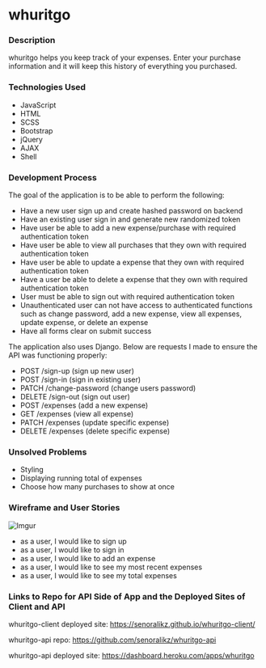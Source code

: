 # whuritgo

### Description
whuritgo helps you keep track of your expenses. Enter your purchase information and it will keep this history of everything you purchased.

### Technologies Used
- JavaScript
- HTML
- SCSS
- Bootstrap
- jQuery
- AJAX
- Shell

### Development Process
The goal of the application is to be able to perform the following:
- Have a new user sign up and create hashed password on backend
- Have an existing user sign in and generate new randomized token
- Have user be able to add a new expense/purchase with required authentication token
- Have user be able to view all purchases that they own with required authentication token
- Have user be able to update a expense that they own with required authentication token
- Have a user be able to delete a expense that they own with required authentication token
- User must be able to sign out with required authentication token
- Unauthenticated user can not have access to authenticated functions such as change password, add a new expense, view all expenses, update expense, or delete an expense
- Have all forms clear on submit success

The application also uses Django. Below are requests I made to ensure the API was functioning properly:
- POST /sign-up (sign up new user)
- POST /sign-in (sign in existing user)
- PATCH /change-password (change users password)
- DELETE /sign-out (sign out user)
- POST /expenses (add a new expense)
- GET /expenses (view all expense)
- PATCH /expenses (update specific expense)
- DELETE /expenses (delete specific expense)

### Unsolved Problems
- Styling
- Displaying running total of expenses
- Choose how many purchases to show at once

### Wireframe and User Stories
![Imgur](https://i.imgur.com/GFh21eD.png "Wireframe for Project 4")

- as a user, I would like to sign up
- as a user, I would like to sign in
- as a user, I would like to add an expense
- as a user, I would like to see my most recent expenses
- as a user, I would like to see my total expenses

### Links to Repo for API Side of App and the Deployed Sites of Client and API
whuritgo-client deployed site:
https://senoralikz.github.io/whuritgo-client/

whuritgo-api repo:
https://github.com/senoralikz/whuritgo-api

whuritgo-api deployed site:
https://dashboard.heroku.com/apps/whuritgo
